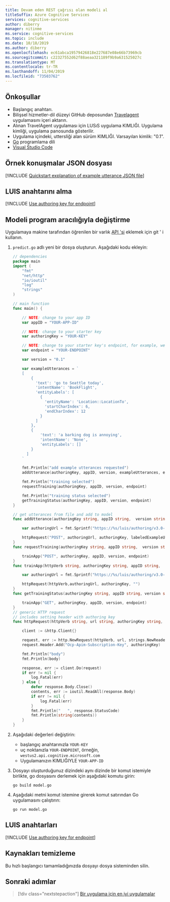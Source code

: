 ```yaml
---
title: Devam eden REST çağrısı olan modeli al
titleSuffix: Azure Cognitive Services
services: cognitive-services
author: diberry
manager: nitinme
ms.service: cognitive-services
ms.topic: include
ms.date: 10/18/2019
ms.author: diberry
ms.openlocfilehash: ec61abca19579426818e227687e08e66b73969cb
ms.sourcegitcommit: c22327552d62f88aeaa321189f9b9a631525027c
ms.translationtype: MT
ms.contentlocale: tr-TR
ms.lasthandoff: 11/04/2019
ms.locfileid: "73503762"
---
```

## <a name="prerequisites"></a>Önkoşullar

* Başlangıç anahtarı.
* Bilişsel hizmetler-dil düzeyi GitHub deposundan [Travelagent](https://github.com/Azure-Samples/cognitive-services-language-understanding/blob/master/documentation-samples/quickstarts/change-model/TravelAgent.json) uygulamasını içeri aktarın.
* Alınan TravelAgent uygulaması için LUSıS uygulama KIMLIĞI. Uygulama kimliği, uygulama panosunda gösterilir.
* Uygulama içindeki, uttersliği alan sürüm KIMLIĞI. Varsayılan kimlik: "0.1".
* [Go](https://golang.org/) programlama dili  
* [Visual Studio Code](https://code.visualstudio.com/)

## <a name="example-utterances-json-file"></a>Örnek konuşmalar JSON dosyası

[!INCLUDE [Quickstart explanation of example utterance JSON file](get-started-get-model-json-example-utterances.md)]

## <a name="get-luis-key"></a>LUIS anahtarını alma

[!INCLUDE [Use authoring key for endpoint](../includes/get-key-quickstart.md)]

## <a name="change-model-programmatically"></a>Modeli program aracılığıyla değiştirme

Uygulamaya makine tarafından öğrenilen bir varlık [API 'si](https://aka.ms/luis-apim-v3-authoring) eklemek için git ' i kullanın. 

1. `predict.go` adlı yeni bir dosya oluşturun. Aşağıdaki kodu ekleyin:
    
    ```go
    // dependencies
    package main
    import (
        "fmt"
        "net/http"
        "io/ioutil"
        "log"
        "strings"
    )
    
    // main function
    func main() {
    
        // NOTE: change to your app ID
        var appID = "YOUR-APP-ID"
    
        // NOTE: change to your starter key
        var authoringKey = "YOUR-KEY"
    
        // NOTE: change to your starter key's endpoint, for example, westus.api.cognitive.microsoft.com
        var endpoint = "YOUR-ENDPOINT"  
    
        var version = "0.1"
    
        var exampleUtterances = `
        [
            {
              'text': 'go to Seattle today',
              'intentName': 'BookFlight',
              'entityLabels': [
                {
                  'entityName': 'Location::LocationTo',
                  'startCharIndex': 6,
                  'endCharIndex': 12
                }
              ]
            },
            {
                'text': 'a barking dog is annoying',
                'intentName': 'None',
                'entityLabels': []
            }
          ]
        `
    
        fmt.Println("add example utterances requested")
        addUtterance(authoringKey, appID, version, exampleUtterances, endpoint)
    
        fmt.Println("training selected")
        requestTraining(authoringKey, appID, version, endpoint)
    
        fmt.Println("training status selected")
        getTrainingStatus(authoringKey, appID, version, endpoint)
    }
    
    // get utterances from file and add to model
    func addUtterance(authoringKey string, appID string,  version string, labeledExampleUtterances string, endpoint string){
    
        var authoringUrl = fmt.Sprintf("https://%s/luis/authoring/v3.0-preview/apps/%s/versions/%s/examples", endpoint, appID, version)
    
        httpRequest("POST", authoringUrl, authoringKey, labeledExampleUtterances)
    }
    func requestTraining(authoringKey string, appID string,  version string, endpoint string){
    
        trainApp("POST", authoringKey, appID, version, endpoint)
    }
    func trainApp(httpVerb string, authoringKey string, appID string,  version string, endpoint string){
    
        var authoringUrl = fmt.Sprintf("https://%s/luis/authoring/v3.0-preview/apps/%s/versions/%s/train", endpoint, appID, version)
    
        httpRequest(httpVerb,authoringUrl, authoringKey, "")
    }
    func getTrainingStatus(authoringKey string, appID string, version string, endpoint string){
    
        trainApp("GET", authoringKey, appID, version, endpoint)
    }
    // generic HTTP request
    // includes setting header with authoring key
    func httpRequest(httpVerb string, url string, authoringKey string, body string){
    
        client := &http.Client{}
    
        request, err := http.NewRequest(httpVerb, url, strings.NewReader(body))
        request.Header.Add("Ocp-Apim-Subscription-Key", authoringKey)
    
        fmt.Println("body")
        fmt.Println(body)
    
        response, err := client.Do(request)
        if err != nil {
            log.Fatal(err)
        } else {
            defer response.Body.Close()
            contents, err := ioutil.ReadAll(response.Body)
            if err != nil {
                log.Fatal(err)
            }
            fmt.Println("   ", response.StatusCode)
            fmt.Println(string(contents))
        }
    }    
    ```

1. Aşağıdaki değerleri değiştirin:

    * başlangıç anahtarınızla `YOUR-KEY`
    * uç noktanızla `YOUR-ENDPOINT`, örneğin, `westus2.api.cognitive.microsoft.com`
    * Uygulamanızın KIMLIĞIYLE `YOUR-APP-ID`

1. Dosyayı oluşturduğunuz dizindeki aynı dizinde bir komut istemiyle birlikte, go dosyasını derlemek için aşağıdaki komutu girin:

    ```console
    go build model.go
    ```  

1. Aşağıdaki metni komut istemine girerek komut satırından Go uygulamasını çalıştırın: 

    ```console
    go run model.go
    ```

## <a name="luis-keys"></a>LUIS anahtarları

[!INCLUDE [Use authoring key for endpoint](../includes/starter-key-explanation.md)]

## <a name="clean-up-resources"></a>Kaynakları temizleme

Bu hızlı başlangıcı tamamladığınızda dosyayı dosya sisteminden silin. 

## <a name="next-steps"></a>Sonraki adımlar

> [!div class="nextstepaction"]
> [Bir uygulama için en iyi uygulamalar](../luis-concept-best-practices.md)